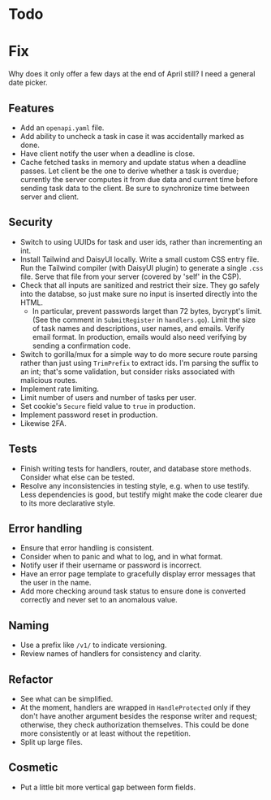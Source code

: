 # Todo

# Fix

Why does it only offer a few days at the end of April still? I need a general date picker.

## Features

- Add an `openapi.yaml` file.
- Add ability to uncheck a task in case it was accidentally marked as done.
- Have client notify the user when a deadline is close.
- Cache fetched tasks in memory and update status when a deadline passes. Let client be the one to derive whether a task is overdue; currently the server computes it from due data and current time before sending task data to the client. Be sure to synchronize time between server and client.

## Security

- Switch to using UUIDs for task and user ids, rather than incrementing an int.
- Install Tailwind and DaisyUI locally. Write a small custom CSS entry file. Run the Tailwind compiler (with DaisyUI plugin) to generate a single `.css` file. Serve that file from your server (covered by 'self' in the CSP).
- Check that all inputs are sanitized and restrict their size. They go safely into the databse, so just make sure no input is inserted directly into the HTML.
  - In particular, prevent passwords larget than 72 bytes, bycrypt's limit. (See the comment in `SubmitRegister` in `handlers.go`). Limit the size of task names and descriptions, user names, and emails. Verify email format. In production, emails would also need verifying by sending a confirmation code.
- Switch to gorilla/mux for a simple way to do more secure route parsing rather than just using `TrimPrefix` to extract ids. I'm parsing the suffix to an int; that's some validation, but consider risks associated with malicious routes.
- Implement rate limiting.
- Limit number of users and number of tasks per user.
- Set cookie's `Secure` field value to `true` in production.
- Implement password reset in production.
- Likewise 2FA.

## Tests

- Finish writing tests for handlers, router, and database store methods. Consider what else can be tested.
- Resolve any inconsistencies in testing style, e.g. when to use testify. Less dependencies is good, but testify might make the code clearer due to its more declarative style.

## Error handling

- Ensure that error handling is consistent.
- Consider when to panic and what to log, and in what format.
- Notify user if their username or password is incorrect.
- Have an error page template to gracefully display error messages that the user in the name.
- Add more checking around task status to ensure done is converted correctly and never set to an anomalous value.

## Naming

- Use a prefix like `/v1/` to indicate versioning.
- Review names of handlers for consistency and clarity.

## Refactor

- See what can be simplified.
- At the moment, handlers are wrapped in `HandleProtected` only if they don't have another argument besides the response writer and request; otherwise, they check authorization themselves. This could be done more consistently or at least without the repetition.
- Split up large files.

## Cosmetic

- Put a little bit more vertical gap between form fields.
